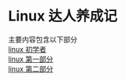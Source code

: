 # Linux 达人养成记
主要内容包含以下部分  
[linux 初学者](https://docs.jinmu.info/linux/Linux%20for%20Complete%20Beginners/index.html)  
[linux 第一部分](https://docs.jinmu.info/linux/%E2%85%A0/index.html)  
[linux 第二部分](https://docs.jinmu.info/linux/%E2%85%A1/index.html)  

